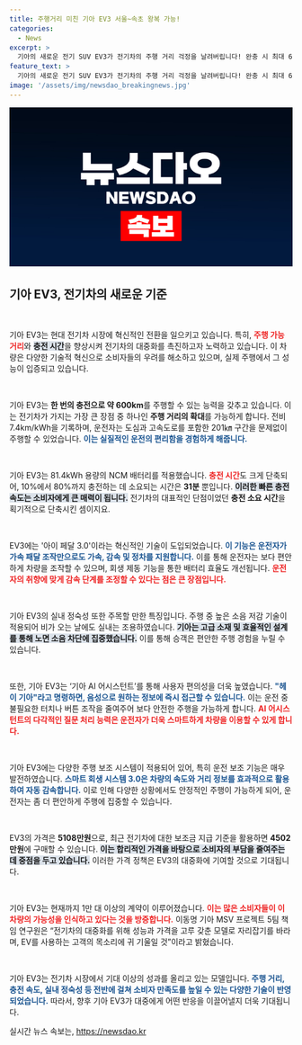 ```yaml
---
title: 주행거리 미친 기아 EV3 서울~속초 왕복 가능!
categories:
  - News
excerpt: >
  기아의 새로운 전기 SUV EV3가 전기차의 주행 거리 걱정을 날려버립니다! 완충 시 최대 600㎞ 주행 가능, 빠른 충전 속도와 혁신적인 운전 보조 시스템까지! EV의 대중화 시대를 이끌어갈 이 모델을 지금 확인해보세요!
feature_text: >
  기아의 새로운 전기 SUV EV3가 전기차의 주행 거리 걱정을 날려버립니다! 완충 시 최대 600㎞ 주행 가능, 빠른 충전 속도와 혁신적인 운전 보조 시스템까지! EV의 대중화 시대를 이끌어갈 이 모델을 지금 확인해보세요!
image: '/assets/img/newsdao_breakingnews.jpg'
---
```


<p><img src="/assets/img/newsdao_breakingnews.jpg" alt="flaretime 속보" /></p>

<h2 data-ke-size="size26">기아 EV3, 전기차의 새로운 기준</h2>

<p data-ke-size="size16">&nbsp;</p>

<p>기아 EV3는 현대 전기차 시장에 혁신적인 전환을 일으키고 있습니다. 특히, <b><span style="color: #ee2323;">주행 가능 거리</span></b>와 <b><span style="background-color: #21538527;">충전 시간</span></b>을 향상시켜 전기차의 대중화를 촉진하고자 노력하고 있습니다. 이 차량은 다양한 기술적 혁신으로 소비자들의 우려를 해소하고 있으며, 실제 주행에서 그 성능이 입증되고 있습니다.</p>

<p data-ke-size="size16">&nbsp;</p>

<p>기아 EV3는 <strong>한 번의 충전으로 약 600km</strong>를 주행할 수 있는 능력을 갖추고 있습니다. 이는 전기차가 가지는 가장 큰 장점 중 하나인 <strong>주행 거리의 확대</strong>를 가능하게 합니다. 전비 7.4km/kWh을 기록하며, 운전자는 도심과 고속도로를 포함한 201㎞ 구간을 문제없이 주행할 수 있었습니다. <b><span style="color: #1a5490;">이는 실질적인 운전의 편리함을 경험하게 해줍니다.</span></b></p>

<p data-ke-size="size16">&nbsp;</p>

<p>기아 EV3는 81.4kWh 용량의 NCM 배터리를 적용했습니다. <b><span style="color: #ee2323;">충전 시간</span></b>도 크게 단축되어, 10%에서 80%까지 충전하는 데 소요되는 시간은 <strong>31분</strong> 뿐입니다. <b><span style="background-color: #21538527;">이러한 빠른 충전 속도는 소비자에게 큰 매력이 됩니다.</span></b> 전기차의 대표적인 단점이었던 <strong>충전 소요 시간</strong>을 획기적으로 단축시킨 셈이지요.</p>

<p data-ke-size="size16">&nbsp;</p>

<p>EV3에는 '아이 페달 3.0'이라는 혁신적인 기술이 도입되었습니다. <b><span style="color: #1a5490;">이 기능은 운전자가 가속 패달 조작만으로도 가속, 감속 및 정차를 지원합니다.</span></b> 이를 통해 운전자는 보다 편안하게 차량을 조작할 수 있으며, 회생 제동 기능을 통한 배터리 효율도 개선됩니다. <b><span style="color: #ee2323;">운전자의 취향에 맞게 감속 단계를 조정할 수 있다는 점은 큰 장점입니다.</span></b></p>

<p data-ke-size="size16">&nbsp;</p>

<p>기아 EV3의 실내 정숙성 또한 주목할 만한 특징입니다. 주행 중 높은 소음 저감 기술이 적용되어 비가 오는 날에도 실내는 조용하였습니다. <b><span style="background-color: #21538527;">기아는 고급 소재 및 효율적인 설계를 통해 노면 소음 차단에 집중했습니다.</span></b> 이를 통해 승객은 편안한 주행 경험을 누릴 수 있습니다.</p>

<p data-ke-size="size16">&nbsp;</p>

<p>또한, 기아 EV3는 ‘기아 AI 어시스턴트’를 통해 사용자 편의성을 더욱 높였습니다. <b><span style="color: #1a5490;">"헤이 기아"라고 명령하면, 음성으로 원하는 정보에 즉시 접근할 수 있습니다.</span></b> 이는 운전 중 불필요한 터치나 버튼 조작을 줄여주어 보다 안전한 주행을 가능하게 합니다. <b><span style="color: #ee2323;">AI 어시스턴트의 다각적인 질문 처리 능력은 운전자가 더욱 스마트하게 차량을 이용할 수 있게 합니다.</span></b></p>

<p data-ke-size="size16">&nbsp;</p>

<p>기아 EV3에는 다양한 주행 보조 시스템이 적용되어 있어, 특히 운전 보조 기능은 매우 발전하였습니다. <b><span style="color: #1a5490;">스마트 회생 시스템 3.0은 차량의 속도와 거리 정보를 효과적으로 활용하여 자동 감속합니다.</span></b> 이로 인해 다양한 상황에서도 안정적인 주행이 가능하게 되어, 운전자는 좀 더 편안하게 주행에 집중할 수 있습니다. </p>

<p data-ke-size="size16">&nbsp;</p>

<p>EV3의 가격은 <strong>5108만원</strong>으로, 최근 전기차에 대한 보조금 지급 기준을 활용하면 <strong>4502만원</strong>에 구매할 수 있습니다. <b><span style="background-color: #21538527;">이는 합리적인 가격을 바탕으로 소비자의 부담을 줄여주는 데 중점을 두고 있습니다.</span></b> 이러한 가격 정책은 EV3의 대중화에 기여할 것으로 기대됩니다.</p>

<p data-ke-size="size16">&nbsp;</p>

<p>기아 EV3는 현재까지 1만 대 이상의 계약이 이루어졌습니다. <b><span style="color: #ee2323;">이는 많은 소비자들이 이 차량의 가능성을 인식하고 있다는 것을 방증합니다.</span></b> 이동명 기아 MSV 프로젝트 5팀 책임 연구원은 “전기차의 대중화를 위해 성능과 가격을 고루 갖춘 모델로 자리잡기를 바라며, EV를 사용하는 고객의 목소리에 귀 기울일 것”이라고 밝혔습니다.</p>

<p data-ke-size="size16">&nbsp;</p>

<p>기아 EV3는 전기차 시장에서 기대 이상의 성과를 올리고 있는 모델입니다. <b><span style="color: #1a5490;">주행 거리, 충전 속도, 실내 정숙성 등 전반에 걸쳐 소비자 만족도를 높일 수 있는 다양한 기술이 반영되었습니다.</span></b> 따라서, 향후 기아 EV3가 대중에게 어떤 반응을 이끌어낼지 더욱 기대됩니다.</p>
실시간 뉴스 속보는, <a href="https://newsdao.kr" rel="dofollow">https://newsdao.kr</a>


